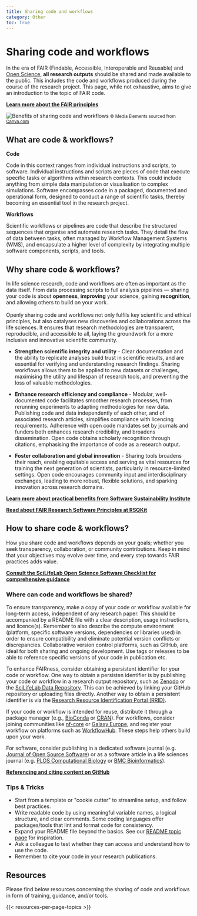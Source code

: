 ```yaml
---
title: Sharing code and workflows
category: Other
toc: True
---
```


# Sharing code and workflows 
In the era of FAIR (Findable, Accessible, Interoperable and Reusable) and <a href="https://www.vr.se/english/mandates/open-science/open-access-to-research-data.html" target="_blank">Open Science</a>, **all research outputs** should be shared and made available to the public. This includes the code and workflows produced during the course of the research project. This page, while not exhaustive, aims to give an introduction to the topic of FAIR code. 

<a class="link-teal" href="/topics/fair-principles"><b>Learn more about the FAIR principles <i class="bi bi-arrow-right-square"></i></b></a>

<img src="/img/illustrations/code-workflows-visual.png" alt="Benefits of sharing code and workflows" class="img-fluid">
<small>© Media Elements sourced from <a href="http://canva.com/" target="_blank">Canva.com</a></small>

## What are code & workflows?

**Code**

Code in this context ranges from individual instructions and scripts, to software. Individual instructions and scripts are pieces of code that execute specific tasks or algorithms within research contexts. This could include anything from simple data manipulation or visualisation to complex simulations. Software encompasses code in a packaged, documented and operational form, designed to conduct a range of scientific tasks, thereby becoming an essential tool in the research project.

**Workflows** 

Scientific workflows or pipelines are code that describe the structured sequences that organise and automate research tasks. They detail the flow of data between tasks, often managed by Workflow Management Systems (WMS), and encapsulate a higher level of complexity by integrating multiple software components, scripts, and tools. 

## Why share code & workflows?

In life science research, code and workflows are often as important as the data itself. From data processing scripts to full analysis pipelines — sharing your code is about <b>openness</b>, <b>improving</b> your science, gaining <b>recognition</b>, and allowing others to build on your work.
<br><br>
Openly sharing code and workflows not only fulfils key scientific and ethical principles, but also catalyses new discoveries and collaborations across the life sciences. It ensures that research methodologies are transparent, reproducible, and accessible to all, laying the groundwork for a more inclusive and innovative scientific community.

* **Strengthen scientific integrity and utility** - Clear documentation and the ability to replicate analyses build trust in scientific results, and are essential for verifying and understanding research findings. Sharing workflows allows them to be applied to new datasets or challenges, maximising the utility and lifespan of research tools, and preventing the loss of valuable methodologies.

* **Enhance research efficiency and compliance** - Modular, well-documented code facilitates smoother research processes, from rerunning experiments to adapting methodologies for new data.  Publishing code and data independently of each other, and of associated research articles, simplifies compliance with licencing requirements. Adherence with open code mandates set by journals and funders both enhances research credibility, and broadens dissemination. Open code obtains scholarly recognition through citations, emphasising the importance of code as a research output.

* **Foster collaboration and global innovation** - Sharing tools broadens their reach, enabling equitable access and serving as vital resources for training the next generation of scientists, particularly in resource-limited settings. Open code encourages community input and interdisciplinary exchanges, leading to more robust, flexible solutions, and sparking innovation across research domains.

<a class="link-teal" href="https://www.software.ac.uk/blog/why-should-you-care-about-reproducible-code-and-how-get-started" target="_blank"> <b>Learn more about practical benefits from Software Sustainability Institute <i class="bi bi-box-arrow-up-right"></i></b></a>

<a class="link-teal" href="https://everse.software/RSQKit/fair_rs" target="_blank"><b>Read about FAIR Research Software Principles at RSQKit <i class="bi bi-box-arrow-up-right"></i></b></a>

## How to share code & workflows?

How you share code and workflows depends on your goals; whether you seek transparency, collaboration, or community contributions. Keep in mind that your objectives may evolve over time, and every step towards FAIR practices adds value.  

<a class="link-teal" href="https://github.com/ScilifelabDataCentre/open-science-checklists/blob/main/open_software_checklist.md" target="_blank"> <b>Consult the SciLifeLab Open Science Software Checklist for comprehensive guidance <i class="bi bi-box-arrow-up-right"></i></b></a>

### Where can code and workflows be shared?

To ensure transparency, make a copy of your code or workflow available for long-term access, independent of any research paper. This should be accompanied by a README file with a clear description, usage instructions, and licence(s). Remember to also describe the compute environment (platform, specific software versions, dependencies or libraries used) in order to ensure compatibility and eliminate potential version conflicts or discrepancies. Collaborative version control platforms, such as GitHub, are ideal for both sharing and ongoing development. Use tags or releases to be able to reference specific versions of your code in publication etc.

To enhance FAIRness, consider obtaining a persistent identifier for your code or workflow. One way to obtain a persisten identifier is by publishing your code or workflow in a research output repository, such as <a href="https://zenodo.org/" target="_blank"> Zenodo</a> or the <a href="https://figshare.scilifelab.se/" target="_blank">SciLifeLab Data Repository</a>. This can be achieved by linking your GitHub repository or uploading files directly. Another way to obtain a persistent identifier is via the <a href="https://rrid.site" target= "_blank">Research Resource Identification Portal (RRID)</a>. 

If your code or workflow is intended for reuse, distribute it through a package manager (e.g., <a href="https://bioconda.github.io/" target= "_blank">BioConda</a> or <a href="https://cran.r-project.org/" target= "_blank">CRAN</a>). For workflows, consider joining communities like <a href="https://nf-co.re/" target= "_blank">nf-core</a> or <a href="https://galaxyproject.org/eu/" target= "_blank">Galaxy Europe</a>, and register your workflow on platforms such as <a href="https://workflowhub.eu/" target= "_blank">WorkflowHub</a>. These steps help others build upon your work.

For software, consider publishing in a dedicated software journal (e.g. <a href="https://joss.theoj.org/" target= "_blank">Journal of Open Source Software</a>) or as a software article in a life sciences journal (e.g. <a href="https://collections.plos.org/collection/software/" target= "_blank">PLOS Computational Biology</a> or <a href="https://bmcbioinformatics.biomedcentral.com/submission-guidelines/preparing-your-manuscript/software-article" target= "_blank">BMC Bioinformatics</a>).

<a class="link-teal" href="https://docs.github.com/en/repositories/archiving-a-github-repository/referencing-and-citing-content" target="_blank"><b>Referencing and citing content on GitHub <i class="bi bi-box-arrow-up-right"></i></b></a>

### Tips & Tricks

- Start from a template or "cookie cutter" to streamline setup, and follow best practices. 
- Write readable code by using meaningful variable names, a logical structure, and clear comments. Some coding languages offer packages/tools that lint and format code for consistency. 
- Expand your README file beyond the basics. See our [README topic page](https://data-guidelines.scilifelab.se/topics/readme-files) for inspiration. 
- Ask a colleague to test whether they can access and understand how to use the code.
- Remember to cite your code in your research publications.





## Resources
Please find below resources concerning the sharing of code and workflows in form of training, guidance, and/or tools.

{{< resources-per-page-topics >}}
